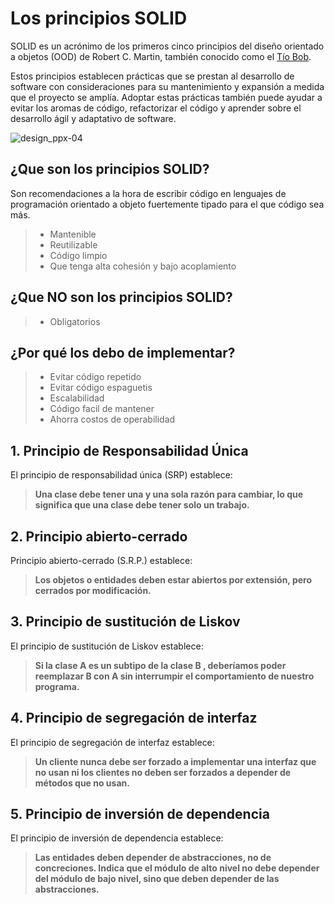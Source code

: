# Los principios SOLID
SOLID es un acrónimo de los primeros cinco principios del diseño orientado a objetos (OOD) de Robert C. Martin, también conocido como 
el [Tío Bob](https://en.wikipedia.org/wiki/Robert_C._Martin).

Estos principios establecen prácticas que se prestan al desarrollo de software con consideraciones para su mantenimiento y expansión a medida que el 
proyecto se amplía. Adoptar estas prácticas también puede ayudar a evitar los aromas de código, refactorizar el código y aprender sobre el desarrollo 
ágil y adaptativo de software.

![design_ppx-04](https://user-images.githubusercontent.com/49702007/170388935-6d2a1c8c-6e35-42d9-ab00-50714cd06858.jpg)

## ¿Que son los principios SOLID?
Son recomendaciones a la hora de escribir código en lenguajes de programación orientado a objeto fuertemente tipado para el que código sea más.
> - Mantenible
> - Reutilizable
> - Código limpio
> - Que tenga alta cohesión y bajo acoplamiento

## ¿Que NO son los principios SOLID?
> - Obligatorios

## ¿Por qué los debo de implementar?
> - Evitar código repetido
> - Evitar código espaguetis
> - Escalabilidad
> - Código facil de mantener
> - Ahorra costos de operabilidad

## 1. Principio de Responsabilidad Única
El principio de responsabilidad única (SRP) establece: 
>**Una clase debe tener una y una sola razón para cambiar, lo que significa que una clase debe tener solo un trabajo.**

## 2. Principio abierto-cerrado
Principio abierto-cerrado (S.R.P.) establece: 
>**Los objetos o entidades deben estar abiertos por extensión, pero cerrados por modificación.**

## 3. Principio de sustitución de Liskov
El principio de sustitución de Liskov establece: 
>**Si la clase A es un subtipo de la clase B , deberíamos poder reemplazar B  con  A  sin interrumpir el comportamiento de nuestro programa.**

## 4. Principio de segregación de interfaz
El principio de segregación de interfaz establece: 
>**Un cliente nunca debe ser forzado a implementar una interfaz que no usan ni los clientes no deben ser forzados a depender de métodos que no usan.**

## 5. Principio de inversión de dependencia
El principio de inversión de dependencia establece:
>**Las entidades deben depender de abstracciones, no de concreciones. Indica que el módulo de alto nivel no debe depender del módulo de bajo nivel, sino que deben depender de las abstracciones.**
